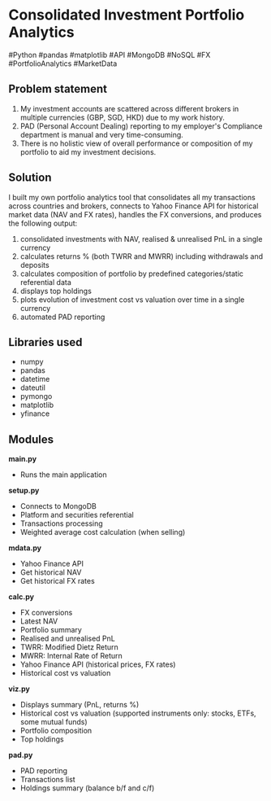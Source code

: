 # Consolidated Investment Portfolio Analytics

#Python #pandas #matplotlib #API 
#MongoDB #NoSQL 
#FX #PortfolioAnalytics #MarketData

## Problem statement
1. My investment accounts are scattered across different brokers in multiple currencies (GBP, SGD, HKD) due to my work history.
2. PAD (Personal Account Dealing) reporting to my employer's Compliance department is manual and very time-consuming.
3. There is no holistic view of overall performance or composition of my portfolio to aid my investment decisions.

## Solution
I built my own portfolio analytics tool that consolidates all my transactions across countries and brokers, connects to Yahoo Finance API for historical market data (NAV and FX rates), handles the FX conversions, and produces the following output:
1. consolidated investments with NAV, realised & unrealised PnL in a single currency
2. calculates returns % (both TWRR and MWRR) including withdrawals and deposits
3. calculates composition of portfolio by predefined categories/static referential data
4. displays top holdings
5. plots evolution of investment cost vs valuation over time in a single currency
6. automated PAD reporting

## Libraries used
* numpy
* pandas
* datetime
* dateutil
* pymongo
* matplotlib
* yfinance

## Modules

**main.py**
* Runs the main application

**setup.py**
* Connects to MongoDB
* Platform and securities referential
* Transactions processing
* Weighted average cost calculation (when selling)

**mdata.py**
* Yahoo Finance API
* Get historical NAV
* Get historical FX rates

**calc.py**
* FX conversions
* Latest NAV
* Portfolio summary
* Realised and unrealised PnL
* TWRR: Modified Dietz Return
* MWRR: Internal Rate of Return
* Yahoo Finance API (historical prices, FX rates)
* Historical cost vs valuation

**viz.py**
* Displays summary (PnL, returns %)
* Historical cost vs valuation (supported instruments only: stocks, ETFs, some mutual funds)
* Portfolio composition
* Top holdings

**pad.py**
* PAD reporting
* Transactions list
* Holdings summary (balance b/f and c/f)
